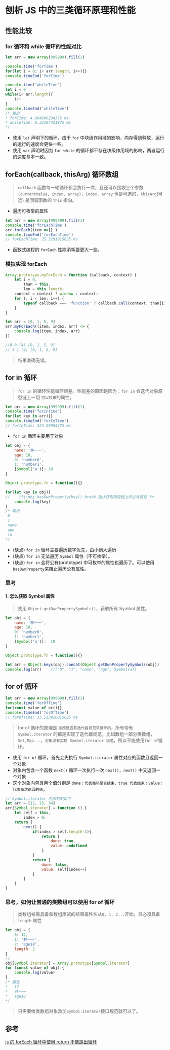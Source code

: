 # 刨析 JS 中的三类循环原理和性能

## 性能比较
### for 循环和 while 循环的性能对比
``` js
let arr = new Array(999999).fill(1)

console.time('forTime')
for(let i = 0; i< arr.length; i++){}
console.timeEnd('forTime')

console.time('whileTime')
let i = 0
while(i< arr.length){
    i++ 
}
console.timeEnd('whileTime')
/* 输出
* forTime: 4.864990234375 ms
* whileTime: 8.35107421875 ms
*/
```
* 使用 `let` 声明下的循环，由于 `for` 中块级作用域的影响，内存得到释放，运行的运行的速度会更快一些。
* 使用 `var` 声明时因为 `for while` 的循环都不存在块级作用域的影响，两者运行的速度基本一致。

## forEach(callback, thisArg) 循环数组
> `callback` 函数每一轮循环都会执行一次，且还可以接收三个参数`(currentValue, index, array)`，`index, array` 也是可选的，`thisArg`(可选) 是回调函数的 `this` 指向。
* 遍历可枚举的属性
``` js
let arr = new Array(999999).fill(1)
console.time('forEachTime')
arr.forEach(item =>{} )
console.timeEnd('forEachTime')
// forEachTime: 25.3291015625 ms
```
* 函数式编程的 `forEach` 性能消耗要更大一些。

### 模拟实现 forEach
``` js
Array.prototype.myForEach = function (callback, context) {
    let i = 0,
        than = this,
        len = this.length;
    context = context ? window : context;
    for (; i < len; i++) {
        typeof callback === 'function' ? callback.call(context, than[i], i, than) : null
    }
}

let arr = [0, 1, 5, 9]
arr.myForEach((item, index, arr) => {
    console.log(item, index, arr)
})

//0 0 (4) [0, 1, 5, 9]
// 1 1 (4) [0, 1, 5, 9]
```
> 结果准确无误。

## for in 循环
>`for in` 的循环性能循环很差。性能差的原因是因为：`for in` 会迭代对象原型链上一切 `可以枚举`的属性。
``` js
let arr = new Array(999999).fill(1)
console.time('forInTime')
for(let key in arr){}
console.timeEnd('forInTime')
// forInTime: 323.08984375 ms
```
* `for in` 循环主要用于对象
``` js
let obj = {
    name: '林一一',
    age: 18,
    0: 'number0',
    1: 'number1',
    [Symbol('a')]: 10
}

Object.prototype.fn = function(){}

for(let key in obj){
//    if(!obj.hasOwnProperty(key)) break 阻止获取原型链上的公有属性 fn
    console.log(key)
}
/* 输出
 0
 1
 name
 age
 fn
*/
```
* (缺点) `for in` 循环主要遍历数字优先，由小到大遍历
* (缺点) `for in` 无法遍历 `Symbol` 属性（不可枚举）。
* (缺点) `for in` 会将公有(prototype) 中可枚举的属性也遍历了。可以使用 `hasOwnProperty`来阻止遍历公有属性。
### 思考
#### 1. 怎么获取 Symbol 属性
> 使用 `Object.getOwnPropertySymbols()`，获取所有 Symbol 属性。
``` js
let obj = {
    name: '林一一',
    age: 18,
    0: 'number0',
    1: 'number1',
    [Symbol('a')]:  10
}

Object.prototype.fn = function(){}

let arr = Object.keys(obj).concat(Object.getOwnPropertySymbols(obj))
console.log(arr)    //["0", "1", "name", "age", Symbol(a)]
```

## for of 循环
``` js
let arr = new Array(999999).fill(1)
console.time('forOfTime')
for(const value of arr){}
console.timeEnd('forOfTime')
// forOfTime: 33.513916015625 ms
```
> for of 循环的原理是 `按照是否有迭代器规范来循环的`，所有带有 `Symbol.iterator` 的都是实现了迭代器规范，比如数组一部分类数组，`Set,Map...`，`对象没有实现 Symbol.iterator 规范`，所以不能使用`for of`循环。
* 使用 `for of` 循环，首先会先执行 `Symbol.iterator` 属性对应的函数且返回一个对象
* 对象内包含一个函数 `next()` 循环一次执行一次 `next()`，`next()` 中又返回一个对象
* 这个对象内包含两个值分别是 `done：代表循环是否结束，true 代表结束；value：代表每次返回的值`。
``` js
// Symbol.iterator 内部机制如下
let arr = [12, 23, 34]
arr[Symbol.iterator] = function () {
    let self = this,
        index = 0;
    return {
        next() {
            if(index > self.length-1){
                return {
                    done: true,
                    value: undefined
                }
            }
            return {
                done: false,
                value: self[index++]
            }
        }
    }
}
```
### 思考，如何让普通的类数组可以使用 for of 循环
> 类数组被需具备和数组类试的结果属性名从`0, 1, 2...`开始，且必须具备`length` 属性
``` js
let obj = {
    0: 12,
    1: '林一一',
    2: 'age18',
    length: 3
}
// 
obj[Symbol.iterator] = Array.prototype[Symbol.iterator]
for (const value of obj) {
    console.log(value)   
}
/* 属性
*   12
*   林一一
*   age18
*/
```
> 只需要给类数组对象添加`Symbol.iterator`接口规范就可以了。

## 参考
[js 的 forEach 循环中使用 return 不能跳出循环](https://www.cnblogs.com/smile-fanyin/p/14700539.html)